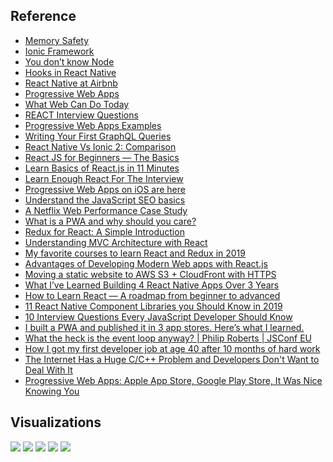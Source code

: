 ## Reference
* [Memory Safety](https://en.wikipedia.org/wiki/Memory_safety)
* [Ionic Framework](https://ionicframework.com)
* [You don’t know Node](https://medium.com/edge-coders/you-dont-know-node-6515a658a1ed)
* [Hooks in React Native](https://medium.com/@reime005/hooks-in-react-native-ffca637760be)
* [React Native at Airbnb](https://medium.com/airbnb-engineering/react-native-at-airbnb-f95aa460be1c)
* [Progressive Web Apps](https://ionicframework.com/docs/v3/developer-resources/progressive-web-apps/)
* [What Web Can Do Today](https://whatwebcando.today)
* [REACT Interview Questions](https://github.com/sudheerj/reactjs-interview-questions)
* [Progressive Web Apps Examples](https://appsco.pe)
* [Writing Your First GraphQL Queries](https://hackingandslacking.com/writing-your-first-graphql-queries-b47ff7f0474c)
* [React Native Vs Ionic 2: Comparison](https://medium.com/swlh/react-native-vs-ionic-2-comparison-50aba900be6c)
* [React JS for Beginners — The Basics](https://codeburst.io/react-js-for-beginners-the-basics-87ef6e54dae7)
* [Learn Basics of React.js in 11 Minutes](https://medium.com/@madhupathy/learn-basics-of-react-js-in-3-minutes-a94cbc6f02c8)
* [Learn Enough React For The Interview](https://medium.com/bb-tutorials-and-thoughts/learn-enough-react-for-the-interview-f460a2fa3aeb)
* [Progressive Web Apps on iOS are here](https://medium.com/@firt/progressive-web-apps-on-ios-are-here-d00430dee3a7)
* [Understand the JavaScript SEO basics](https://developers.google.com/search/docs/guides/javascript-seo-basics)
* [A Netflix Web Performance Case Study](https://medium.com/dev-channel/a-netflix-web-performance-case-study-c0bcde26a9d9)
* [What is a PWA and why should you care?](https://blog.bitsrc.io/what-is-a-pwa-and-why-should-you-care-388afb6c0bad)
* [Redux for React: A Simple Introduction](https://medium.com/@rossbulat/redux-for-react-a-simple-introduction-b1f9dcbda8f4)
* [Understanding MVC Architecture with React](https://medium.com/of-all-things-tech-progress/understanding-mvc-architecture-with-react-6cd38e91fefd)
* [My favorite courses to learn React and Redux in 2019](https://dev.to/javinpaul/my-favorite-courses-to-learn-react-and-redux-in-2019-c6c)
* [Advantages of Developing Modern Web apps with React.js](https://medium.com/@hamzamahmood/advantages-of-developing-modern-web-apps-with-react-js-8504c571db71)
* [Moving a static website to AWS S3 + CloudFront with HTTPS](https://medium.com/@willmorgan/moving-a-static-website-to-aws-s3-cloudfront-with-https-1fdd95563106)
* [What I’ve Learned Building 4 React Native Apps Over 3 Years](https://medium.com/input-logic/what-ive-learned-building-4-react-native-apps-over-3-years-6b5035f8282d)
* [How to Learn React — A roadmap from beginner to advanced](https://medium.com/free-code-camp/learning-react-roadmap-from-scratch-to-advanced-bff7735531b6)
* [11 React Native Component Libraries you Should Know in 2019](https://blog.bitsrc.io/11-react-native-component-libraries-you-should-know-in-2018-71d2a8e33312)
* [10 Interview Questions Every JavaScript Developer Should Know](https://medium.com/javascript-scene/10-interview-questions-every-javascript-developer-should-know-6fa6bdf5ad95)
* [I built a PWA and published it in 3 app stores. Here’s what I learned.](http://debuggerdotbreak.judahgabriel.com/2018/04/13/i-built-a-pwa-and-published-it-in-3-app-stores-heres-what-i-learned/)
* [What the heck is the event loop anyway? | Philip Roberts | JSConf EU](https://youtu.be/8aGhZQkoFbQ)
* [How I got my first developer job at age 40 after 10 months of hard work](https://medium.com/free-code-camp/how-i-switched-careers-and-got-a-developer-job-in-10-months-a-true-story-b8895e855a8b)
* [The Internet Has a Huge C/C++ Problem and Developers Don't Want to Deal With It](https://www.vice.com/en_us/article/a3mgxb/the-internet-has-a-huge-cc-problem-and-developers-dont-want-to-deal-with-it)
* [Progressive Web Apps: Apple App Store, Google Play Store, It Was Nice Knowing You](https://hackernoon.com/progressive-web-apps-apple-app-store-google-play-store-it-was-nice-knowing-you-728a00350e67)

## Visualizations
![](https://github.com/geoffreylink/Projects/blob/master/14%20React/images/ReactProsCons.png)
![](https://github.com/geoffreylink/Projects/blob/master/14%20React/images/LanguageClassification.png)
![](https://github.com/geoffreylink/Projects/blob/master/14%20React/images/JSRuntimeEnvironment.png)
![](https://github.com/geoffreylink/Projects/blob/master/14%20React/images/NodeJSSystem_01.png)
![](https://github.com/geoffreylink/Projects/blob/master/14%20React/images/NodeJSSystem_02.png)
